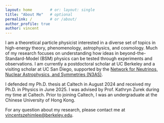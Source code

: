 ```yaml
---
layout: home        # or: layout: single
title: "About Me"   # optional
permalink: /        # or /about/
author_profile: true
author: vincent
---
```



I am a theoretical particle physicist interested in a diverse set of topics in high-energy theory, phenomenology, astrophysics, and cosmology. Much of my research focuses on understanding how ideas in beyond-the-Standard-Model (BSM) physics can be tested through experiments and observations. I am currently a postdoctoral scholar at UC Berkeley and a visiting scholar at UC San Diego, supported by the [Network for Neutrinos, Nuclear Astrophysics, and Symmetries (N3AS)](https://n3as.berkeley.edu/).

I defended my Ph.D. thesis at Caltech in August 2024 and received my Ph.D. in Physics in June 2025. I was advised by Prof. Kathryn Zurek during my time at Caltech. Prior to joining Caltech, I was an undergraduate at the Chinese University of Hong Kong.

For any question about my research, please contact me at [vincentszehimlee@berkeley.edu](mailto:vincentszehimlee@berkeley.edu).

